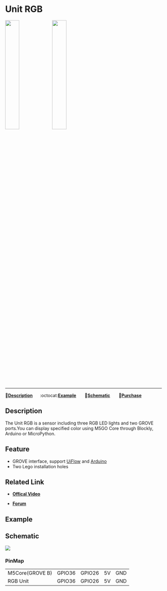# Unit RGB

<img src="assets/img/product_pics/unit/M5GO_Unit_rgb.png" width="30%" height="30%"><img src="assets/img/product_pics/unit/unit_rgb_grove_b.png" width="30%" height="30%">

***

:memo:**[Description](#Description)**&nbsp;&nbsp;&nbsp;&nbsp;&nbsp;&nbsp;:octocat:**[Example](#Example)**&nbsp;&nbsp;&nbsp;&nbsp;&nbsp;&nbsp; :electric_plug:**[Schematic](#Schematic)** &nbsp;&nbsp;&nbsp;&nbsp;&nbsp;&nbsp;🛒**[Purchase](https://www.aliexpress.com/store/product/M5Stack-Official-Mini-RGB-Unit-with-NeoPixel-RGB-LED-Light-x3-GPIO-GROVE-Connector/3226069_32929809133.html?spm=a2g1y.12024536.productList_5885013.subject_21)**

## Description

The Unit RGB is a sensor including three RGB LED lights and two GROVE
ports.You can display specified color using M5GO Core through Blockly,
Arduino or MicroPython.

## Feature

-  GROVE interface, support [UiFlow](http://flow.m5stack.com) and [Arduino](http://www.arduino.cc)
-  Two Lego installation holes

## Related Link

- **[Offical Video](https://www.youtube.com/channel/UCozgFVglWYQXbvTmGyS739w)**

- **[Forum](http://forum.m5stack.com/)**

## Example

<!-- ```arduino
float tmp = dht12.readTemperature();//temperature
float hum = dht12.readHumidity();//humidity
float pressure = bme.readPressure();//pressure
```

Click [here](https://github.com/m5stack/M5-ProductExampleCodes/tree/master/Unit/RGB)for Specific example. -->

## Schematic

<img src="assets/img/product_pics/unit/rgb_sch.JPG">

### PinMap

<table>
 <tr><td>M5Core(GROVE B)</td><td>GPIO36</td><td>GPIO26</td><td>5V</td><td>GND</td></tr>
 <tr><td>RGB Unit</td><td>GPIO36</td><td>GPIO26</td><td>5V</td><td>GND</td></tr>
</table>